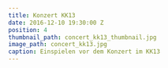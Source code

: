 ```yaml
---
title: Konzert KK13
date: 2016-12-10 19:30:00 Z
position: 4
thumbnail_path: concert_kk13_thumbnail.jpg
image_path: concert_kk13.jpg
caption: Einspielen vor dem Konzert im KK13
---
```


